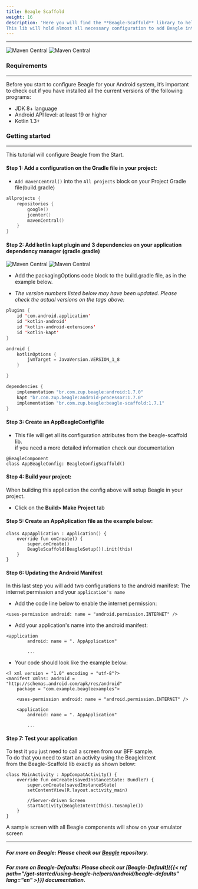 ```yaml
---
title: Beagle Scaffold
weight: 16
description: 'Here you will find the **Beagle-Scaffold** library to help you start a project using Beagle in Android.
This lib will hold almost all necessary configuration to add Beagle into an Android project.'
---
```


---


![Maven Central](https://img.shields.io/maven-central/v/br.com.zup.beagle/beagle-scaffold?color=green&label=Beagle-Scaffold)
![**Maven Central**](https://img.shields.io/maven-central/v/br.com.zup.beagle/android?label=Beagle)

### Requirements
<hr>

Before you start to configure Beagle for your Android system, it’s important to check out if you have installed all the current versions of the following programs: ‌

* JDK 8+ language
* Android API level: at least 19 or higher
* Kotlin 1.3+

### Getting started
<hr>

This tutorial will configure Beagle from the Start.

#### Step 1: Add a configuration on the Gradle file in your project:
- `Add mavenCentral()` into the `All projects` block on your  Project Gradle file(build.gradle)<br>

```kotlin
allprojects {
    repositories {
        google()
        jcenter()
        mavenCentral()
    }
}
```
#### Step 2: Add kotlin kapt plugin and 3 dependencies on your application dependency manager (gradle.gradle)<br>

 ![Maven Central](https://img.shields.io/maven-central/v/br.com.zup.beagle/beagle-scaffold?color=green&label=Beagle-Scaffold)
 ![Maven Central](https://img.shields.io/maven-central/v/br.com.zup.beagle/android?label=Beagle)                                                                   

* Add the packagingOptions code block to the build.gradle file, as in the example below.

* _The version numbers listed below may have been updated. Please check the actual versions on the tags above:_
```kotlin
plugins {
    id 'com.android.application'
    id 'kotlin-android'
    id 'kotlin-android-extensions'
    id 'kotlin-kapt'
}

android {
    kotlinOptions {
        jvmTarget = JavaVersion.VERSION_1_8
    }

}

dependencies {
    implementation "br.com.zup.beagle:android:1.7.0"
    kapt "br.com.zup.beagle:android-processor:1.7.0"
    implementation "br.com.zup.beagle:beagle-scaffold:1.7.1"
}
```

#### Step 3: Create an AppBeagleConfigFile
* This file will get all its configuration attributes from the beagle-scaffold lib.<br>
if you need a more detailed information check our documentation

```
@BeagleComponent
class AppBeagleConfig: BeagleConfigScaffold()
```
#### Step 4: Build your project: 
When building this application the config above will setup Beagle in your project.<br>
* Click on the **Build> Make Project** tab



#### Step 5: Create an AppAplication file as the example below:
```
class AppApplication : Application() {
    override fun onCreate() {
        super.onCreate()
        BeagleScaffold(BeagleSetup()).init(this)
    }
}
```
#### Step 6: Updating the Android Manifest

In this last step you will add two configurations to the android manifest: The internet permission and your `application's name`

* Add the code line below to enable the internet permission:

```markup
<uses-permission android: name = "android.permission.INTERNET" />
```

* Add your application's name into the android manifest:

```markup
<application
        android: name = ". AppApplication"

        ...
```

* Your code should look like the example below:

```markup
<? xml version = "1.0" encoding = "utf-8"?>
<manifest xmlns: android = "http://schemas.android.com/apk/res/android"
    package = "com.example.beagleexamples">

    <uses-permission android: name = "android.permission.INTERNET" />

    <application
        android: name = ". AppApplication"

        ...
```


#### Step 7: Test your application<br>
To test it you just need to call a screen from our BFF sample.<br>
To do that you need to start an activity using the BeagleIntent <br>
from the Beagle-Scaffold lib exactly as shown below:
```
class MainActivity : AppCompatActivity() {
    override fun onCreate(savedInstanceState: Bundle?) {
        super.onCreate(savedInstanceState)
        setContentView(R.layout.activity_main)

        //Server-driven Screen
        startActivity(BeagleIntent(this).toSample())
    }
}
```
A sample screen with all Beagle components will show on your emulator screen

<hr>

##### For more on Beagle: Please check our [Beagle](https://github.com/ZupIT/beagle) repository.
##### For more on Beagle-Defaults: Please check our [Beagle-Default]({{< ref path="/get-started/using-beagle-helpers/android/beagle-defaults" lang="en" >}}) documentation.
